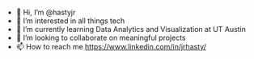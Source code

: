 - 👋 Hi, I’m @hastyjr
- 👀 I’m interested in all things tech
- 🌱 I’m currently learning Data Analytics and Visualization at UT Austin
- 💞️ I’m looking to collaborate on meaningful projects
- 📫 How to reach me https://www.linkedin.com/in/jrhasty/

<!---
hastyjr/hastyjr is a ✨ special ✨ repository because its `README.md` (this file) appears on your GitHub profile.
You can click the Preview link to take a look at your changes.
--->
